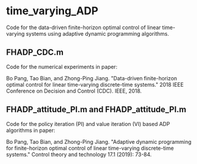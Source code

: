 # time_varying_ADP
Code for the data-driven finite-horizon optimal control of linear time-varying systems using adaptive dynamic programming algorithms. 

## FHADP_CDC.m
Code for the numerical experiments in paper:

Bo Pang, Tao Bian, and Zhong-Ping Jiang. "Data-driven finite-horizon optimal control for linear time-varying discrete-time systems." 2018 IEEE Conference on Decision and Control (CDC). IEEE, 2018.

## FHADP_attitude_PI.m and FHADP_attitude_PI.m
Code for the policy iteration (PI) and value iteration (VI) based ADP algorithms in paper:

Bo Pang, Tao Bian, and Zhong-Ping Jiang. "Adaptive dynamic programming for finite-horizon optimal control of linear time-varying discrete-time systems." Control theory and technology 17.1 (2019): 73-84.
